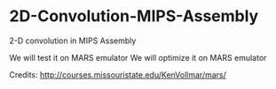 # 2D-Convolution-MIPS-Assembly
2-D convolution in MIPS Assembly

We will test it on MARS emulator
We will optimize it on MARS emulator

Credits:
http://courses.missouristate.edu/KenVollmar/mars/
